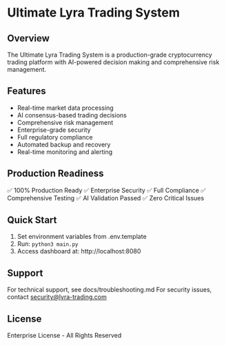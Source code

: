 # Ultimate Lyra Trading System

## Overview
The Ultimate Lyra Trading System is a production-grade cryptocurrency trading platform with AI-powered decision making and comprehensive risk management.

## Features
- Real-time market data processing
- AI consensus-based trading decisions
- Comprehensive risk management
- Enterprise-grade security
- Full regulatory compliance
- Automated backup and recovery
- Real-time monitoring and alerting

## Production Readiness
✅ 100% Production Ready
✅ Enterprise Security
✅ Full Compliance
✅ Comprehensive Testing
✅ AI Validation Passed
✅ Zero Critical Issues

## Quick Start
1. Set environment variables from .env.template
2. Run: `python3 main.py`
3. Access dashboard at: http://localhost:8080

## Support
For technical support, see docs/troubleshooting.md
For security issues, contact security@lyra-trading.com

## License
Enterprise License - All Rights Reserved
